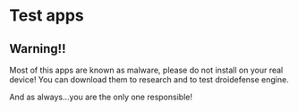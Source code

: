 # Test apps

## Warning!!

Most of this apps are known as malware, please do not install on your real device!
You can download them to research and to test droidefense engine.

And as always...you are the only one responsible!
